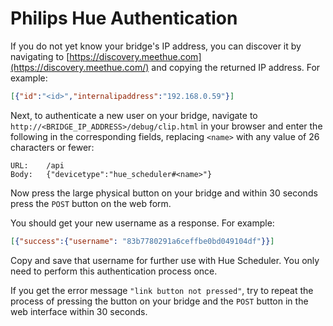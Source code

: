 # Philips Hue Authentication

If you do not yet know your bridge's IP address, you can discover it by navigating to [https://discovery.meethue.com](https://discovery.meethue.com/) and copying the returned IP address. For example:

~~~json
[{"id":"<id>","internalipaddress":"192.168.0.59"}]
~~~

Next, to authenticate a new user on your bridge, navigate to `http://<BRIDGE_IP_ADDRESS>/debug/clip.html` in your browser and enter the following in the corresponding fields, replacing ``<name>`` with any value of 26 characters or fewer:

~~~
URL:	/api
Body:	{"devicetype":"hue_scheduler#<name>"}
~~~

Now press the large physical button on your bridge and within 30 seconds press the ``POST`` button on the web form.

You should get your new username as a response. For example:

~~~json
[{"success":{"username": "83b7780291a6ceffbe0bd049104df"}}]
~~~

Copy and save that username for further use with Hue Scheduler. You only need to perform this authentication process once.

If you get the error message ``"link button not pressed"``, try to repeat the process of pressing the button on your bridge and the ``POST`` button in the web interface within 30 seconds.
